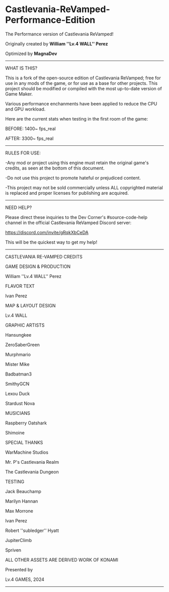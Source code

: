 # Castlevania-ReVamped-Performance-Edition
 The Performance version of Castlevania ReVamped!
 
 Originally created by **William ''Lv.4 WALL'' Perez**
 
 Optimized by **MagnaDev**

----------------------------------------------------------------
WHAT IS THIS?

This is a fork of the open-source edition of Castlevania ReVamped; free for use in any mods of the game, or for use as a base for other projects. This project should be modified or compiled with the most up-to-date version of Game Maker.

Various performance enchanments have been applied to reduce the CPU and GPU workload.

Here are the current stats when testing in the first room of the game:

BEFORE: 1400~ fps_real

AFTER: 3300~ fps_real

----------------------------------------------------------------
RULES FOR USE:

-Any mod or project using this engine must retain the original game's credits, as seen at the bottom of this document.

-Do not use this project to promote hateful or prejudiced content.

-This project may not be sold commercially unless ALL copyrighted material is replaced and proper licenses for publishing are acquired.

----------------------------------------------------------------
NEED HELP?

Please direct these inquiries to the Dev Corner's #source-code-help channel in the official Castlevania ReVamped Discord server:

https://discord.com/invite/gRqkXbCeDA

This will be the quickest way to get my help!

----------------------------------------------------------------
CASTLEVANIA RE-VAMPED CREDITS

GAME DESIGN & PRODUCTION

William ''Lv.4 WALL'' Perez

FLAVOR TEXT

Ivan Perez

MAP & LAYOUT DESIGN

Lv.4 WALL

GRAPHIC ARTISTS

Hansungkee

ZeroSaberGreen

Murphmario

Mister Mike

Badbatman3

SmithyGCN

Lexou Duck

Stardust Nova

MUSICIANS

Raspberry Oatshark

Shimoine

SPECIAL THANKS

WarMachine Studios

Mr. P's Castlevania Realm

The Castlevania Dungeon

TESTING

Jack Beauchamp

Marilyn Hannan

Max Morrone

Ivan Perez

Robert ''subledger'' Hyatt

JupiterClimb

Spriven

ALL OTHER ASSETS ARE DERIVED WORK OF KONAMI

Presented by 

Lv.4 GAMES, 2024

--------------------------------
